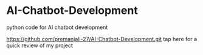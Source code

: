 # AI-Chatbot-Development
python code for AI chatbot development 


https://github.com/premanjali-27/AI-Chatbot-Development.git  tap here for a quick review of my project



